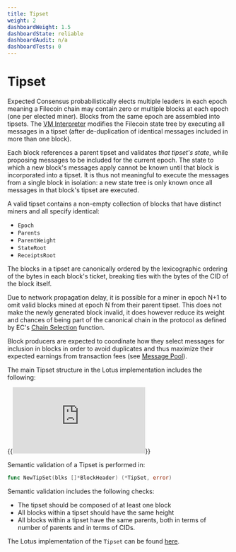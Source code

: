```yaml
---
title: Tipset
weight: 2
dashboardWeight: 1.5
dashboardState: reliable
dashboardAudit: n/a
dashboardTests: 0
---
```


# Tipset

Expected Consensus probabilistically elects multiple leaders in each epoch meaning a Filecoin chain may contain zero or multiple blocks at each epoch (one per elected miner). Blocks from the same epoch are assembled into tipsets. The [VM Interpreter](interpreter) modifies the Filecoin state tree by executing all messages in a tipset (after de-duplication of identical messages included in more than one block). 

Each block references a parent tipset and validates _that tipset's state_, while proposing messages to be included for the current epoch. The state to which a new block's messages apply cannot be known until that block is incorporated into a tipset. It is thus not meaningful to execute the messages from a single block in isolation: a new state tree is only known once all messages in that block's tipset are executed. 
 
A valid tipset contains a non-empty collection of blocks that have distinct miners and all specify identical:

- `Epoch` 
- `Parents`
- `ParentWeight`
- `StateRoot`
- `ReceiptsRoot`

The blocks in a tipset are canonically ordered by the lexicographic ordering of the bytes in each block's ticket, breaking ties with the bytes of the CID of the block itself.

Due to network propagation delay, it is possible for a miner in epoch N+1 to omit valid blocks mined at epoch N from their parent tipset. This does not make the newly generated block invalid, it does however reduce its weight and chances of being part of the canonical chain in the protocol as defined by EC's [Chain Selection](expected_consensus#chain-selection) function.

Block producers are expected to coordinate how they select messages for inclusion in blocks in order to avoid duplicates and thus maximize their expected earnings from transaction fees (see [Message Pool](message_pool)).

The main Tipset structure in the Lotus implementation includes the following:

{{<embed src="https://github.com/filecoin-project/lotus/blob/master/chain/types/tipset.go"  lang="go" symbol="TipSet">}}


Semantic validation of a Tipset is performed in:

```go
func NewTipSet(blks []*BlockHeader) (*TipSet, error)
```

Semantic validation includes the following checks:
- The tipset should be composed of at least one block
- All blocks within a tipset should have the same height
- All blocks within a tipset have the same parents, both in terms of number of parents and in terms of CIDs.

The Lotus implementation of the `Tipset` can be found [here](https://github.com/filecoin-project/lotus/blob/master/chain/types/tipset.go).
